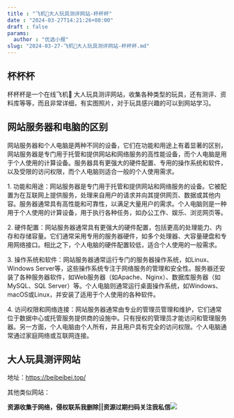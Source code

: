 ```yaml
---
title : "飞机🍻大人玩具测评网站-杯杯杯"
date : "2024-03-27T14:21:26+08:00"
draft : false
params:
  author : "优选小报"
slug: "2024-03-27-飞机🍻大人玩具测评网站-杯杯杯.md"
---
```


## 杯杯杯

杯杯杯是一个在线飞机🍻 大人玩具测评网站，收集各种类型的玩具，还有测评、资料库等等，而且非常详细，有实图照片，对于玩具感兴趣的可以到网站学习。

## 网站服务器和电脑的区别

网站服务器和个人电脑是两种不同的设备，它们在功能和用途上有着显著的区别，网站服务器是专门用于托管和提供网站和网络服务的高性能设备，而个人电脑是用于个人使用的计算设备。服务器具有更强大的硬件配置、专用的操作系统和软件，以及受限的访问权限，而个人电脑则适合一般的个人使用需求。

1\.
功能和用途：网站服务器是专门用于托管和提供网站和网络服务的设备。它被配置为在互联网上提供服务，处理来自用户的请求并向其提供网页、数据或其他内容。服务器通常具有高性能和可靠性，以满足大量用户的需求。个人电脑则是一种用于个人使用的计算设备，用于执行各种任务，如办公工作、娱乐、浏览网页等。

2\.
硬件配置：网站服务器通常具有更强大的硬件配置，包括更高的处理能力、内存和存储容量。它们通常采用专用的服务器硬件，如多个处理器、大容量硬盘和专用网络接口。相比之下，个人电脑的硬件配置较低，适合个人使用的一般需求。

3\. 操作系统和软件：网站服务器通常运行专门的服务器操作系统，如Linux、Windows
Server等，这些操作系统专注于网络服务的管理和安全性。服务器还安装了各种服务器软件，如Web服务器（如Apache、Nginx）、数据库服务器（如MySQL、SQL
Server）等。个人电脑则通常运行桌面操作系统，如Windows、macOS或Linux，并安装了适用于个人使用的各种软件。

4\.
访问权限和网络连接：网站服务器通常由专业的管理员管理和维护，它们通常位于数据中心或托管服务提供商的设施中。只有授权的管理员才能访问和管理服务器。另一方面，个人电脑由个人所有，并且用户具有完全的访问权限。个人电脑通常通过家庭网络或互联网连接。

## 大人玩具测评网站

地址：https://beibeibei.top/

其他类似网站：

**资源收集于网络，侵权联系我删除||资源过期扫码关注我私信**![](//img7-1.zhekoulieshou.com/mmbiz_jpg/iaHBVewvSIbAjcr9g6TlCXSfiaDqkbzuEzp207hVzPqT4YGQOAazQ1KNHCeACbia5Lzq4Ckwibe48iar1q7lgVP1o3w/640?wx_fmt=jpeg&from=appmsg)


